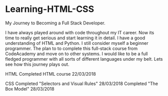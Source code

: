# Learning-HTML-CSS

My Journey to Becoming a Full Stack Developer.

I have always played around with code throughout my IT career. Now its time to really get serious and start learning it in detail. I have a good understanding of HTML and Python. I still consider myself a beginner programmer. The plan to to complete this full-stack course from CodeAcademy and move on to other systems. I would like to be a full fledged programmer with all sorts of different languages under my belt. Lets see how this journey plays out. 

HTML
Completed HTML course 22/03/2018

CSS
Completed "Selectors and Visual Rules" 28/03/2018
Completed "The Box Model" 28/03/2018


